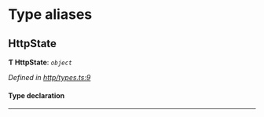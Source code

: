 

# Type aliases

<a id="httpstate"></a>

##  HttpState

**Ƭ HttpState**: *`object`*

*Defined in [http/types.ts:9](https://github.com/polkadot-js/api/blob/35a59ec/packages/rpc-provider/src/http/types.ts#L9)*

#### Type declaration

___

